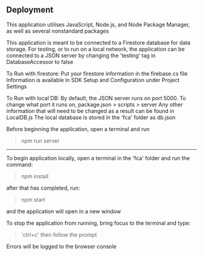 
## Deployment

This application utilises JavaScript, Node.js, and Node Package Manager, as well as several nonstandard packages

This application is meant to be connected to a Firestore database for data storage.
For testing, or to run on a local network, the application can be connected to a JSON server by changing the 'testing' tag in DatabaseAccessor to false

To Run with firestore:
Put your firestore information in the firebase.cs file
Information is available in SDK Setup and Configuration under Project Settings

To Run with local DB:
By default, the JSON server runs on port 5000. To change what port it runs on, package.json > scripts > server
Any other information that will need to be changed as a result can be found in LocalDB.js
The local database is stored in the 'fca' folder as db.json

Before beginning the application, open a terminal and run 

> npm run server

----------------------------------------------------------------------------------------------------------------------------------------------------------------------
To begin application locally, open a terminal in the 'fca' folder and run the command:

> npm install

after that has completed, run:

> npm start

and the application will open in a new window


To stop the application from running, bring focus to the terminal and type:
> 'ctrl+c'
then follow the prompt

Errors will be logged to the browser console
